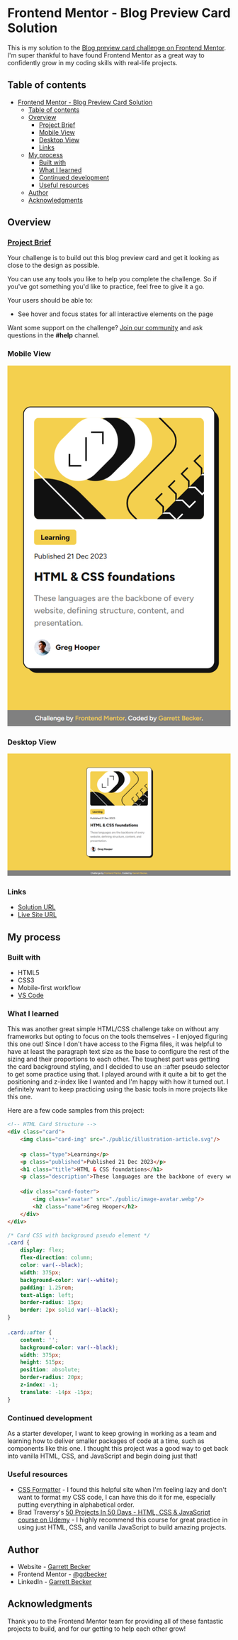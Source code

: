 # Frontend Mentor - Blog Preview Card Solution

This is my solution to the [Blog preview card challenge on Frontend Mentor](https://www.frontendmentor.io/challenges/blog-preview-card-ckPaj01IcS). I'm super thankful to have found Frontend Mentor as a great way to confidently grow in my coding skills with real-life projects. 

## Table of contents

- [Frontend Mentor - Blog Preview Card Solution](#frontend-mentor---blog-preview-card-solution)
	- [Table of contents](#table-of-contents)
	- [Overview](#overview)
		- [Project Brief](#project-brief)
		- [Mobile View](#mobile-view)
		- [Desktop View](#desktop-view)
		- [Links](#links)
	- [My process](#my-process)
		- [Built with](#built-with)
		- [What I learned](#what-i-learned)
		- [Continued development](#continued-development)
		- [Useful resources](#useful-resources)
	- [Author](#author)
	- [Acknowledgments](#acknowledgments)

## Overview

### [Project Brief](./project%20brief/)

Your challenge is to build out this blog preview card and get it looking as close to the design as possible.

You can use any tools you like to help you complete the challenge. So if you've got something you'd like to practice, feel free to give it a go.

Your users should be able to:

- See hover and focus states for all interactive elements on the page

Want some support on the challenge? [Join our community](https://www.frontendmentor.io/community) and ask questions in the **#help** channel.

### Mobile View

![](./blog-preview-card-mobile.jpg)

### Desktop View

![](./blog-preview-card-desktop.jpg)

### Links

- [Solution URL](https://www.frontendmentor.io/solutions/blog-preview-card-with-html-css-zn9wxN9Jjz)
- [Live Site URL](https://blog-preview-card-gdbecker.netlify.app)

## My process

### Built with

- HTML5
- CSS3
- Mobile-first workflow
- [VS Code](https://code.visualstudio.com)

### What I learned

This was another great simple HTML/CSS challenge take on without any frameworks but opting to focus on the tools themselves - I enjoyed figuring this one out! Since I don't have access to the Figma files, it was helpful to have at least the paragraph text size as the base to configure the rest of the sizing and their proportions to each other. The toughest part was getting the card background styling, and I decided to use an ::after pseudo selector to get some practice using that. I played around with it quite a bit to get the positioning and z-index like I wanted and I'm happy with how it turned out. I definitely want to keep practicing using the basic tools in more projects like this one.

Here are a few code samples from this project:

```html
<!-- HTML Card Structure -->
<div class="card">
	<img class="card-img" src="./public/illustration-article.svg"/>

	<p class="type">Learning</p>
	<p class="published">Published 21 Dec 2023</p>
	<h1 class="title">HTML & CSS foundations</h1>
	<p class="description">These languages are the backbone of every website, defining structure, content, and presentation.</p>

	<div class="card-footer">
		<img class="avatar" src="./public/image-avatar.webp"/>
		<h2 class="name">Greg Hooper</h2>
	</div>
</div>
```

```css
/* Card CSS with background pseudo element */
.card {
	display: flex;
	flex-direction: column;
	color: var(--black);
	width: 375px;
	background-color: var(--white);
	padding: 1.25rem;
	text-align: left;
	border-radius: 15px;
	border: 2px solid var(--black);
}

.card::after {
	content: '';
	background-color: var(--black);
	width: 375px;
	height: 515px;
	position: absolute;
	border-radius: 20px;
	z-index: -1;
	translate: -14px -15px;
}
```

### Continued development

As a starter developer, I want to keep growing in working as a team and learning how to deliver smaller packages of code at a time, such as components like this one. I thought this project was a good way to get back into vanilla HTML, CSS, and JavaScript and begin doing just that!

### Useful resources

- [CSS Formatter](http://www.lonniebest.com/FormatCSS/) - I found this helpful site when I'm feeling lazy and don't want to format my CSS code, I can have this do it for me, especially putting everything in alphabetical order.
- Brad Traversy's [50 Projects In 50 Days - HTML, CSS & JavaScript course on Udemy](https://www.udemy.com/course/50-projects-50-days/) - I highly recommend this course for great practice in using just HTML, CSS, and vanilla JavaScript to build amazing projects.

## Author

- Website - [Garrett Becker]()
- Frontend Mentor - [@gdbecker](https://www.frontendmentor.io/profile/gdbecker)
- LinkedIn - [Garrett Becker](https://www.linkedin.com/in/garrett-becker-923b4a106/)

## Acknowledgments

Thank you to the Frontend Mentor team for providing all of these fantastic projects to build, and for our getting to help each other grow!